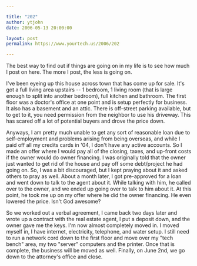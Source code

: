 ```yaml
---

title: "202"
author: ytjohn
date: 2006-05-13 20:00:00

layout: post
permalink: https://www.yourtech.us/2006/202

---
```

The best way to find out if things are going on in my life is to see how much I post on here.  The more I post, the less is going on.

I've been eyeing up this house across town that has come up for sale.  It's got a full living area upstairs -- 1 bedroom, 1 living room (that is large enough to split into another bedroom), full kitchen and bathroom.  The first floor was a doctor's office at one point and is setup perfectly for business.  It also has a basement and an attic.  There is off-street parking available, but to get to it, you need permission from the neighbor to use his driveway.  This has scared off a lot of potential buyers and drove the price down.

Anyways, I am pretty much unable to get any sort of reasonable loan  due to self-employment and problems arising from being overseas, and while I paid off all my credits cards in '04, I don't have any active accounts.  So I made an offer where I would pay all of the closing, taxes, and up-front costs if the owner would do owner financing.  I was originally told that the owner just wanted to get rid of the house and pay off some debt/project he had going on.  So, I was a bit discouraged, but I kept praying about it and asked others to pray as well.  About a month later, I got pre-approved for a loan and went down to talk to the agent about it.  While talking with him, he called over to the owner, and we ended up going over to talk to him about it.  At this point, he took me up on my offer where he did the owner financing.  He even lowered the price.  Isn't God awesome?

So we worked out a verbal agreement, I came back two days later and wrote up a contract with the real estate agent, I put a deposit down, and the owner gave me the keys.  I'm now almost completely moved in.  I moved myself in, I have internet, electricity, telephone, and water setup.  I still need to run a network cord down to the first floor and move over my "tech bench" area, my two "server" computers and the printer.  Once that is complete, the business will be moved as well.  Finally, on June 2nd, we go down to the attorney's office and close.
